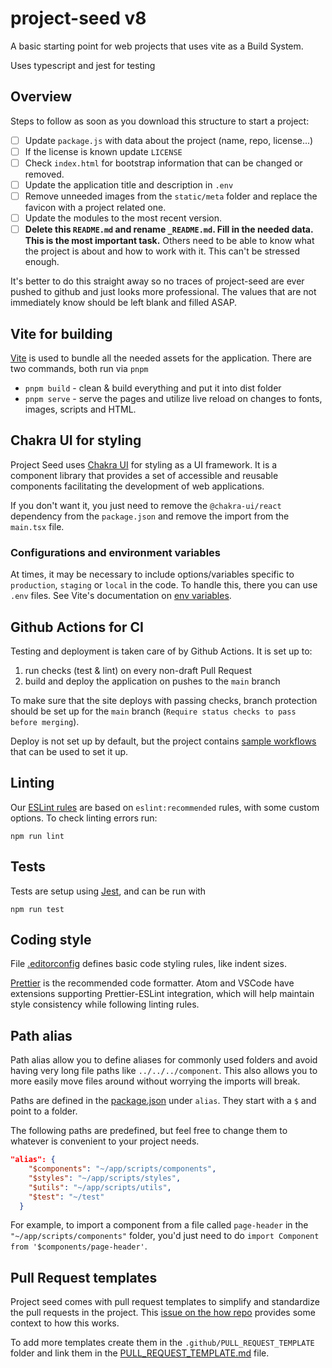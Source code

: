 # project-seed v8

A basic starting point for web projects that uses vite as a Build System. 

Uses typescript and jest for testing

## Overview

Steps to follow as soon as you download this structure to start a project:
- [ ] Update `package.js` with data about the project (name, repo, license...)
- [ ] If the license is known update `LICENSE`
- [ ] Check `index.html` for bootstrap information that can be changed or removed.
- [ ] Update the application title and description in `.env`
- [ ] Remove unneeded images from the `static/meta` folder and replace the favicon with a project related one.
- [ ] Update the modules to the most recent version.
- [ ] **Delete this `README.md` and rename `_README.md`. Fill in the needed data. This is the most important task.** Others need to be able to know what the project is about and how to work with it. This can't be stressed enough.

It's better to do this straight away so no traces of project-seed are ever pushed to github and just looks more professional.
The values that are not immediately know should be left blank and filled ASAP.

## Vite for building

[Vite](https://vite.dev/) is used to bundle all the needed assets for the application.
There are two commands, both run via `pnpm`

- `pnpm build` - clean & build everything and put it into dist folder
- `pnpm serve` - serve the pages and utilize live reload on changes to fonts, images, scripts and HTML.

## Chakra UI for styling

Project Seed uses [Chakra UI](https://chakra-ui.com/) for styling as a UI framework. It is a component library that provides a set of accessible and reusable components facilitating the development of web applications.

If you don't want it, you just need to remove the `@chakra-ui/react` dependency from the `package.json` and remove the import from the `main.tsx` file.

### Configurations and environment variables

At times, it may be necessary to include options/variables specific to `production`, `staging` or `local` in the code. To handle this, there you can use `.env` files.
See Vite's documentation on [env variables](https://vite.dev/guide/env-and-mode.html#env-variables-and-modes).

## Github Actions for CI
Testing and deployment is taken care of by Github Actions. It is set up to:

1. run checks (test & lint) on every non-draft Pull Request
2. build and deploy the application on pushes to the `main` branch

To make sure that the site deploys with passing checks, branch protection should be set up for the `main` branch (`Require status checks to pass before merging`).

Deploy is not set up by default, but the project contains [sample workflows](.github/_workflow-samples/README.md) that can be used to set it up.

## Linting

Our [ESLint rules](.eslintrc) are based on `eslint:recommended` rules, with some custom options. To check linting errors run:

    npm run lint

## Tests

Tests are setup using [Jest](https://jestjs.io/), and can be run with

```
npm run test
```

## Coding style

File [.editorconfig](.editorconfig) defines basic code styling rules, like indent sizes. 

[Prettier](https://prettier.io) is the recommended code formatter. Atom and VSCode have extensions supporting Prettier-ESLint integration, which will help maintain style consistency while following linting rules.

## Path alias

Path alias allow you to define aliases for commonly used folders and avoid having very long file paths like `../../../component`. This also allows you to more easily move files around without worrying the imports will break.  

Paths are defined in the [package.json](./package.json) under `alias`. They start with a `$` and point to a folder.

The following paths are predefined, but feel free to change them to whatever is convenient to your project needs.

```json
"alias": {
    "$components": "~/app/scripts/components",
    "$styles": "~/app/scripts/styles",
    "$utils": "~/app/scripts/utils",
    "$test": "~/test"
  }
```

For example, to import a component from a file called `page-header` in the `"~/app/scripts/components"` folder, you'd just need to do `import Component from '$components/page-header'`.

## Pull Request templates

Project seed comes with pull request templates to simplify and standardize the pull requests in the project. This [issue on the how repo](https://github.com/developmentseed/how/issues/360#issuecomment-1041292591) provides some context to how this works.

To add more templates create them in the `.github/PULL_REQUEST_TEMPLATE` folder and link them in the [PULL_REQUEST_TEMPLATE.md](./.github/PULL_REQUEST_TEMPLATE.md) file.
